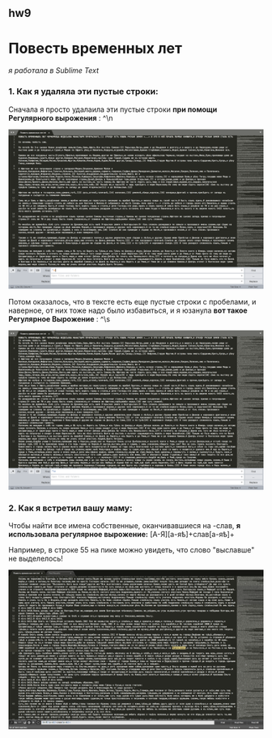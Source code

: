 ## hw9
# Повесть временных лет

*я работала в Sublime Text*

### 1. Как я удаляла эти пустые строки:
Сначала я просто удалаила эти пустые строки **при помощи Регулярного вырожения** : ^\n

![task1](https://github.com/m1riada/hw9/blob/master/1.1.png)

Потом оказалось, что в тексте есть еще пустые строки с пробелами, и наверное, от них тоже надо было избавиться, и я юзанула **вот такое Регулярное Вырожение** : ^\s

![task1](https://github.com/m1riada/hw9/blob/master/1.2.png)

### 2. Как я встретил вашу маму:

Чтобы найти все имена собственные, оканчивавшиеся на -слав, **я использовала регулярное вырожение:** [А-Я][а-яѣ]+слав[а-яѣ]+

Например, в строке 55 на пике можно увидеть, что слово "выславше" не выделелось!

![task2](https://github.com/m1riada/hw9/blob/master/2.png)
